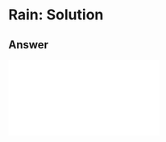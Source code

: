 # Rain: Solution

## Answer

<iframe class="u-pad-embed" src="../pads/rain-solution/embed/" frameborder="0"></iframe>
